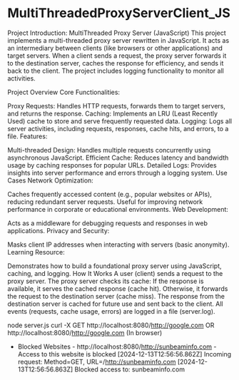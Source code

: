# MultiThreadedProxyServerClient_JS

Project Introduction: MultiThreaded Proxy Server (JavaScript)
This project implements a multi-threaded proxy server rewritten in JavaScript. It acts as an intermediary between clients (like browsers or other applications) and target servers. When a client sends a request, the proxy server forwards it to the destination server, caches the response for efficiency, and sends it back to the client. The project includes logging functionality to monitor all activities.






Project Overview
Core Functionalities:

Proxy Requests: Handles HTTP requests, forwards them to target servers, and returns the response.
Caching: Implements an LRU (Least Recently Used) cache to store and serve frequently requested data.
Logging: Logs all server activities, including requests, responses, cache hits, and errors, to a file.
Features:

Multi-threaded Design: Handles multiple requests concurrently using asynchronous JavaScript.
Efficient Cache: Reduces latency and bandwidth usage by caching responses for popular URLs.
Detailed Logs: Provides insights into server performance and errors through a logging system.
Use Cases
Network Optimization:

Caches frequently accessed content (e.g., popular websites or APIs), reducing redundant server requests.
Useful for improving network performance in corporate or educational environments.
Web Development:

Acts as a middleware for debugging requests and responses in web applications.
Privacy and Security:

Masks client IP addresses when interacting with servers (basic anonymity).
Learning Resource:

Demonstrates how to build a foundational proxy server using JavaScript, caching, and logging.
How It Works
A user (client) sends a request to the proxy server.
The proxy server checks its cache:
If the response is available, it serves the cached response (cache hit).
Otherwise, it forwards the request to the destination server (cache miss).
The response from the destination server is cached for future use and sent back to the client.
All events (requests, cache usage, errors) are logged in a file (server.log).


node server.js
curl -X GET http://localhost:8080/http://google.com OR http://localhost:8080/http://google.com (In browser)

- Blocked Websites -
    http://localhost:8080/http://sunbeaminfo.com -  Access to this website is blocked
    [2024-12-13T12:56:56.862Z] Incoming request: Method=GET, URL=/http://sunbeaminfo.com
    [2024-12-13T12:56:56.863Z] Blocked access to: sunbeaminfo.com


